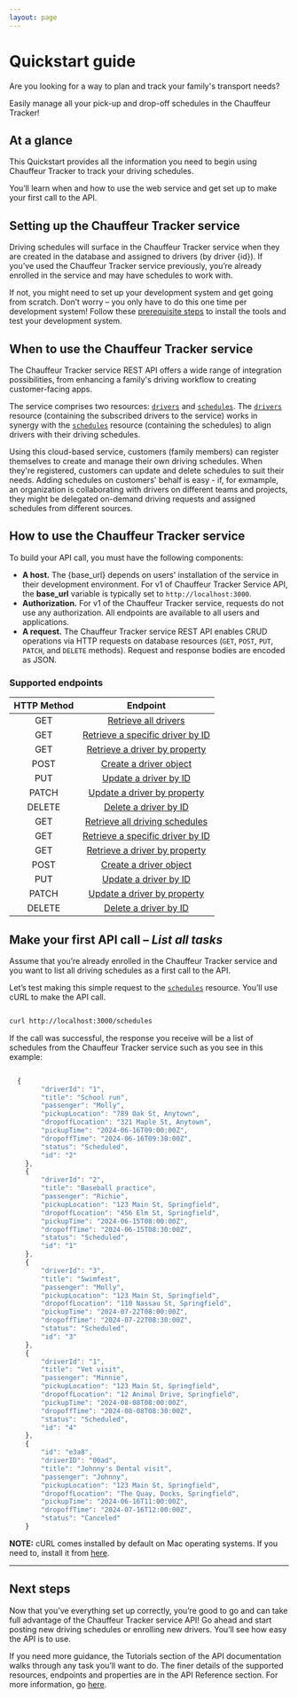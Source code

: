 ```yaml
---
layout: page
---
```


# Quickstart guide

Are you looking for a way to plan and track your family's transport needs?

Easily manage all your pick-up and drop-off schedules in the Chauffeur Tracker!

## At a glance

This Quickstart provides all the information you need to begin using Chauffeur Tracker to track your driving schedules.

You’ll learn when and how to use the web service and get set up to make your first call to the API.

## Setting up the Chauffeur Tracker service

Driving schedules will surface in the Chauffeur Tracker service when they are created in the database and assigned to drivers (by driver {id}). If you’ve used the Chauffeur Tracker service previously, you’re already enrolled in the service and may have schedules to work with.

If not, you might need to set up your development system and get going from scratch. Don’t worry – you only have to do this one time per development system! Follow these [prerequisite steps](../overview/prereqs.md) to install the tools and test your development system.

## When to use the Chauffeur Tracker service

The Chauffeur Tracker service REST API offers a wide range of integration possibilities, from enhancing a family's driving workflow to creating customer-facing apps.

The service comprises two resources: [`drivers`](drivers) and [`schedules`](schedules). The [`drivers`](drivers) resource (containing the subscribed drivers to the service) works in synergy with the [`schedules`](schedules) resource (containing the schedules) to align drivers with their driving schedules.

Using this cloud-based service, customers (family members) can register themselves to create and manage their own driving schedules.
When they're registered, customers can update and delete schedules to suit their needs. Adding schedules on customers' behalf is easy - if, for exmample, an organization is collaborating with drivers on different teams and projects, they might be delegated on-demand driving requests and assigned schedules from different sources.

## How to use the Chauffeur Tracker service

To build your API call, you must have the following components:

* **A host.**  The {base_url} depends on users' installation of the service in their development environment. For v1 of Chauffeur Tracker Service API, the **base_url** variable is typically set to `http://localhost:3000`.
* **Authorization.**  For v1 of the Chauffeur Tracker service, requests do not use any authorization. All endpoints are available to all users and applications.
* **A request.**  The Chauffeur Tracker service REST API enables CRUD operations via HTTP requests on database resources (`GET`, `POST`, `PUT`, `PATCH`, and `DELETE` methods). Request and response bodies are encoded as JSON.

### Supported endpoints

| HTTP Method | Endpoint |
| :--------------: | :--------------: |
| GET | [Retrieve all drivers](../reference/drivers-get-all-drivers.md) |
| GET | [Retrieve a specific driver by ID](../reference/drivers-get-driver-by-id) |
| GET | [Retrieve a driver by property](../reference/drivers-get-driver-by-property) |
| POST | [Create a driver object](../reference/drivers-create-driver.md) |
| PUT | [Update a driver by ID](../reference/drivers-update-driver-by-id.md) |
| PATCH | [Update a driver by property](../reference/drivers-update-driver-by-property.md) |
| DELETE | [Delete a driver by ID](../reference/drivers-delete-driver-by-id.md) |
| GET | [Retrieve all driving schedules](../reference/schedules-get-all-schedules.md) |
| GET | [Retrieve a specific driver by ID](../reference/schedules-get-schedule-by-id) |
| GET | [Retrieve a driver by property](../reference/schedules-get-schedule-by-property) |
| POST | [Create a driver object](../reference/schedules-create-schedule.md) |
| PUT | [Update a driver by ID](../reference/schedules-update-schedule-by-id.md) |
| PATCH | [Update a driver by property](../reference/schedules-update-schedule-by-property.md) |
| DELETE | [Delete a driver by ID](../reference/schedules-delete-schedule-by-id.md) |

## Make your first API call – *List all tasks*

Assume that you’re already enrolled in the Chauffeur Tracker service and you want to list all driving schedules as a first call to the API.

Let’s test making this simple request to the [`schedules`](schedules) resource.  You’ll use cURL to make the API call.

```bash

curl http://localhost:3000/schedules
```

If the call was successful, the response you receive will be a list of schedules from the Chauffeur Tracker service such as you see in this example:

```js

  {
        "driverId": "1",
        "title": "School run",
        "passenger": "Molly",
        "pickupLocation": "789 Oak St, Anytown",
        "dropoffLocation": "321 Maple St, Anytown",
        "pickupTime": "2024-06-16T09:00:00Z",
        "dropoffTime": "2024-06-16T09:30:00Z",
        "status": "Scheduled",
        "id": "2"
    },
    {
        "driverId": "2",
        "title": "Baseball practice",
        "passenger": "Richie",
        "pickupLocation": "123 Main St, Springfield",
        "dropoffLocation": "456 Elm St, Springfield",
        "pickupTime": "2024-06-15T08:00:00Z",
        "dropoffTime": "2024-06-15T08:30:00Z",
        "status": "Scheduled",
        "id": "1"
    },
    {
        "driverId": "3",
        "title": "Swimfest",
        "passenger": "Molly",
        "pickupLocation": "123 Main St, Springfield",
        "dropoffLocation": "110 Nassau St, Springfield",
        "pickupTime": "2024-07-22T08:00:00Z",
        "dropoffTime": "2024-07-22T08:30:00Z",
        "status": "Scheduled",
        "id": "3"
    },
    {
        "driverId": "1",
        "title": "Vet visit",
        "passenger": "Minnie",
        "pickupLocation": "123 Main St, Springfield",
        "dropoffLocation": "12 Animal Drive, Springfield",
        "pickupTime": "2024-08-08T08:00:00Z",
        "dropoffTime": "2024-08-08T08:30:00Z",
        "status": "Scheduled",
        "id": "4"
    },
    {
        "id": "e3a8",
        "driverID": "00ad",
        "title": "Johnny's Dental visit",
        "passenger": "Johnny",
        "pickupLocation": "123 Main St, Springfield",
        "dropoffLocation": "The Quay, Docks, Springfield",
        "pickupTime": "2024-06-16T11:00:00Z",
        "dropoffTime": "2024-07-16T12:00:00Z",
        "status": "Canceled"
    }
```

**NOTE:**
cURL comes installed by default on Mac operating systems. If you need to, install it from [here](https://curl.se/windows/).

---

## Next steps

Now that you’ve everything set up correctly, you’re good to go and can take full advantage of the Chauffeur Tracker service API! Go ahead and start posting new driving schedules or enrolling new drivers. You’ll see how easy the API is to use.

If you need more guidance, the Tutorials section of the API documentation walks through any task you’ll want to do. The finer details of the supported resources, endpoints and properties are in the API Reference section. For more information, go [here](../index.md).
